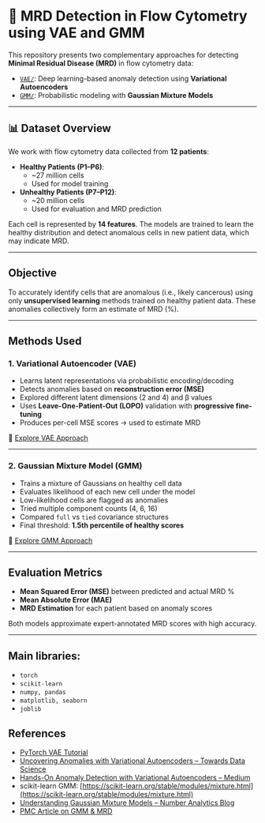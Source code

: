 # 🧬 MRD Detection in Flow Cytometry using VAE and GMM

This repository presents two complementary approaches for detecting **Minimal Residual Disease (MRD)** in flow cytometry data:

- [`VAE/`](./VAE/): Deep learning-based anomaly detection using **Variational Autoencoders**
- [`GMM/`](./GMM/): Probabilistic modeling with **Gaussian Mixture Models**

---

## 📊 Dataset Overview

We work with flow cytometry data collected from **12 patients**:

- **Healthy Patients (P1–P6)**:
  - ~27 million cells
  - Used for model training
- **Unhealthy Patients (P7–P12)**:
  - ~20 million cells
  - Used for evaluation and MRD prediction

Each cell is represented by **14 features**. The models are trained to learn the healthy distribution and detect anomalous cells in new patient data, which may indicate MRD.

---

## Objective

To accurately identify cells that are anomalous (i.e., likely cancerous) using only **unsupervised learning** methods trained on healthy patient data. These anomalies collectively form an estimate of MRD (%).

---

## Methods Used

### 1. Variational Autoencoder (VAE)

- Learns latent representations via probabilistic encoding/decoding
- Detects anomalies based on **reconstruction error (MSE)**
- Explored different latent dimensions (2 and 4) and β values
- Uses **Leave-One-Patient-Out (LOPO)** validation with **progressive fine-tuning**
- Produces per-cell MSE scores → used to estimate MRD

📎 [Explore VAE Approach](./VAE/README.md)

---

### 2. Gaussian Mixture Model (GMM)

- Trains a mixture of Gaussians on healthy cell data
- Evaluates likelihood of each new cell under the model
- Low-likelihood cells are flagged as anomalies
- Tried multiple component counts (4, 6, 16)
- Compared `full` vs `tied` covariance structures
- Final threshold: **1.5th percentile of healthy scores**

📎 [Explore GMM Approach](./GMM/README.md)

---

## Evaluation Metrics

- **Mean Squared Error (MSE)** between predicted and actual MRD %
- **Mean Absolute Error (MAE)**
- **MRD Estimation** for each patient based on anomaly scores

Both models approximate expert-annotated MRD scores with high accuracy.

---

## Main libraries:

 - `torch`
 - `scikit-learn`
 - `numpy, pandas`
 - `matplotlib, seaborn`
 - `joblib`

## References

- [PyTorch VAE Tutorial](https://pytorch.org/tutorials/beginner/vae.html)
- [Uncovering Anomalies with Variational Autoencoders – Towards Data Science](https://towardsdatascience.com/uncovering-anomalies-with-variational-autoencoders-vae-a-deep-dive-into-the-world-of-1b2bce47e2e9/)
- [Hands-On Anomaly Detection with Variational Autoencoders – Medium](https://medium.com/data-science/hands-on-anomaly-detection-with-variational-autoencoders-d4044672acd5)
- scikit-learn GMM: [https://scikit-learn.org/stable/modules/mixture.html](https://scikit-learn.org/stable/modules/mixture.html)
- [Understanding Gaussian Mixture Models – Number Analytics Blog](https://www.numberanalytics.com/blog/understanding-gaussian-mixture-models-data-analysis)
- [PMC Article on GMM & MRD](https://pmc.ncbi.nlm.nih.gov/articles/PMC11659572/)
